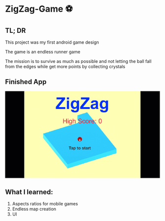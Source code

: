 # ZigZag-Game ⚽

## TL; DR

This project was my first android game design

The game is an endless runner game

The mission is to survive as much as possible and not letting the ball fall from the edges while get more points by collecting crystals

## Finished App
![Finished App](https://github.com/codename470/ZigZag-Game/blob/main/ZigZag.gif)


## What I learned:

1. Aspects ratios for mobile games
2. Endless map creation
3. UI


